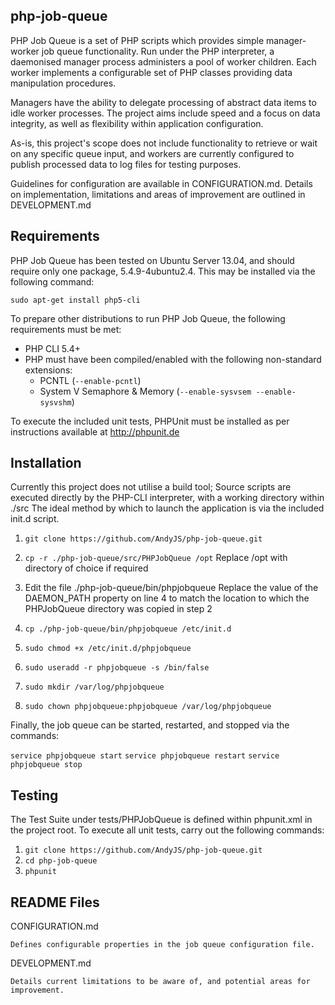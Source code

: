 php-job-queue
-------------

PHP Job Queue is a set of PHP scripts which provides simple manager-worker
job queue functionality. Run under the PHP interpreter, a daemonised manager process
administers a pool of worker children. Each worker implements a configurable set of
PHP classes providing data manipulation procedures.

Managers have the ability to delegate processing of abstract data items to idle
worker processes. The project aims include speed and a focus on data integrity,
as well as flexibility within application configuration.

As-is, this project's scope does not include functionality to retrieve or wait on
any specific queue input, and workers are currently configured to publish processed
data to log files for testing purposes.

Guidelines for configuration are available in CONFIGURATION.md. Details on
implementation, limitations and areas of improvement are outlined in DEVELOPMENT.md

Requirements
------------

PHP Job Queue has been tested on Ubuntu Server 13.04, and should require only
one package, 5.4.9-4ubuntu2.4. This may be installed via the following command:

`sudo apt-get install php5-cli`

To prepare other distributions to run PHP Job Queue, the following requirements
must be met:

- PHP CLI 5.4+
- PHP must have been compiled/enabled with the following non-standard extensions:
	- PCNTL (`--enable-pcntl`)
	- System V Semaphore & Memory (`--enable-sysvsem --enable-sysvshm`)

To execute the included unit tests, PHPUnit must be installed as per
instructions available at http://phpunit.de

Installation
------------

Currently this project does not utilise a build tool; Source scripts are
executed directly by the PHP-CLI interpreter, with a working directory within ./src
The ideal method by which to launch the application is via the included init.d script.

1. `git clone https://github.com/AndyJS/php-job-queue.git`

2. `cp -r ./php-job-queue/src/PHPJobQueue /opt`
   Replace /opt with directory of choice if required

3. Edit the file ./php-job-queue/bin/phpjobqueue
   Replace the value of the DAEMON_PATH property on line 4 to match the location
   to which the PHPJobQueue directory was copied in step 2

4. `cp ./php-job-queue/bin/phpjobqueue /etc/init.d`

5. `sudo chmod +x /etc/init.d/phpjobqueue`

6. `sudo useradd -r phpjobqueue -s /bin/false`

7. `sudo mkdir /var/log/phpjobqueue`

8. `sudo chown phpjobqueue:phpjobqueue /var/log/phpjobqueue`

Finally, the job queue can be started, restarted, and stopped via the commands:

`service phpjobqueue start`
`service phpjobqueue restart`
`service phpjobqueue stop`

Testing
-------

The Test Suite under tests/PHPJobQueue is defined within phpunit.xml in the
project root. To execute all unit tests, carry out the following commands:

1. `git clone https://github.com/AndyJS/php-job-queue.git`
2. `cd php-job-queue`
3. `phpunit`

README Files
------------

CONFIGURATION.md

    Defines configurable properties in the job queue configuration file.

DEVELOPMENT.md

    Details current limitations to be aware of, and potential areas for improvement.
